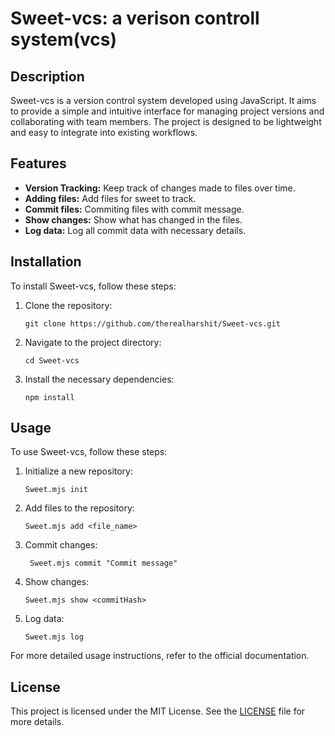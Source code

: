 # Sweet-vcs: a verison controll system(vcs)
## Description
Sweet-vcs is a version control system developed using JavaScript. It aims to provide a simple and intuitive interface for managing project versions and collaborating with team members. The project is designed to be lightweight and easy to integrate into existing workflows.

## Features
- **Version Tracking:** Keep track of changes made to files over time.
- **Adding files:** Add files for sweet to track.
- **Commit files:** Commiting files with commit message.
- **Show changes:** Show what has changed in the files.
- **Log data:** Log all commit data with necessary details.

## Installation
To install Sweet-vcs, follow these steps:
1. Clone the repository:
    ```
    git clone https://github.com/therealharshit/Sweet-vcs.git
    ```
2. Navigate to the project directory:
    ```
    cd Sweet-vcs
    ```
4. Install the necessary dependencies:
    ```
    npm install
    ```

## Usage
To use Sweet-vcs, follow these steps:
1. Initialize a new repository:
    ```
    Sweet.mjs init
    ```
3. Add files to the repository:
    ```
    Sweet.mjs add <file_name>
    ```
4. Commit changes:
   ```
    Sweet.mjs commit "Commit message"
   ```
5. Show changes:
    ```
    Sweet.mjs show <commitHash>
    ```
6. Log data:
   ```
   Sweet.mjs log
   ```


For more detailed usage instructions, refer to the official documentation.

## License
This project is licensed under the MIT License. See the [LICENSE](LICENSE) file for more details.
